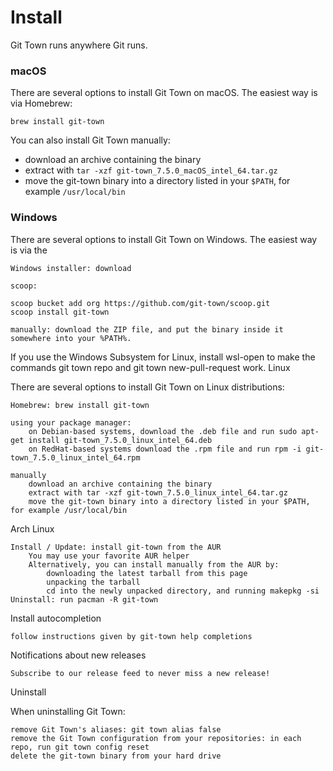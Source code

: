 # Install

Git Town runs anywhere Git runs.

### macOS

There are several options to install Git Town on macOS. The easiest way is via Homebrew:

```
brew install git-town
```

You can also install Git Town manually:

- download an archive containing the binary
- extract with `tar -xzf git-town_7.5.0_macOS_intel_64.tar.gz`
- move the git-town binary into a directory listed in your `$PATH`, for example `/usr/local/bin`

### Windows

There are several options to install Git Town on Windows. The easiest way is via the

    Windows installer: download

    scoop:

    scoop bucket add org https://github.com/git-town/scoop.git
    scoop install git-town

    manually: download the ZIP file, and put the binary inside it somewhere into your %PATH%.

If you use the Windows Subsystem for Linux, install wsl-open to make the commands git town repo and git town new-pull-request work.
Linux

There are several options to install Git Town on Linux distributions:

    Homebrew: brew install git-town

    using your package manager:
        on Debian-based systems, download the .deb file and run sudo apt-get install git-town_7.5.0_linux_intel_64.deb
        on RedHat-based systems download the .rpm file and run rpm -i git-town_7.5.0_linux_intel_64.rpm

    manually
        download an archive containing the binary
        extract with tar -xzf git-town_7.5.0_linux_intel_64.tar.gz
        move the git-town binary into a directory listed in your $PATH, for example /usr/local/bin

Arch Linux

    Install / Update: install git-town from the AUR
        You may use your favorite AUR helper
        Alternatively, you can install manually from the AUR by:
            downloading the latest tarball from this page
            unpacking the tarball
            cd into the newly unpacked directory, and running makepkg -si
    Uninstall: run pacman -R git-town

Install autocompletion

    follow instructions given by git-town help completions

Notifications about new releases

    Subscribe to our release feed to never miss a new release!

Uninstall

When uninstalling Git Town:

    remove Git Town's aliases: git town alias false
    remove the Git Town configuration from your repositories: in each repo, run git town config reset
    delete the git-town binary from your hard drive
